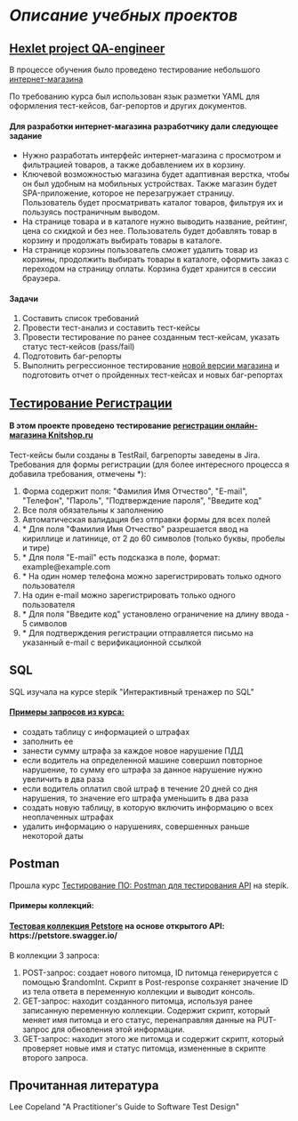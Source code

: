 <h1><i>Описание учебных проектов</i></h1>
<h2> <a href="https://github.com/GFyuliya/Portfolio/tree/main/Hexlet%20project%20QA-engineer">Hexlet project QA-engineer</a></h2>
<p>В процессе обучения было проведено тестирование небольшого <a href="https://hexlet-products-store.vercel.app/"> интернет-магазина</a> </p>
<p>По требованию курса был использован язык разметки YAML для оформления тест-кейсов, баг-репортов и других документов.</p>
<h4>Для разработки интернет-магазина разработчику дали следующее задание</h4>
<ul>
  <li>Нужно разработать интерфейс интернет-магазина с просмотром и фильтрацией товаров, а также добавлением их в корзину.</li>
  <li>Ключевой возможностью магазина будет адаптивная верстка, чтобы он был удобным на мобильных устройствах. Также магазин будет SPA-приложение, которое не перезагружает страницу. Пользователь будет просматривать каталог товаров, фильтруя их и пользуясь постраничным выводом.</li>
  <li>На странице товара и в каталоге нужно выводить название, рейтинг, цена со скидкой и без нее. Пользователь будет добавлять товар в корзину и продолжать выбирать товары в каталоге.</li>
  <li>На странице корзины пользователь cможет удалить товар из корзины, продолжить выбирать товары в каталоге, оформить заказ с переходом на страницу оплаты. Корзина будет хранится в сессии браузера.</li>
</ul>

<h4>Задачи</h4>
<ol>
  <li>Составить список требований</li>
  <li>Провести тест-анализ и составить тест-кейсы</li>
  <li>Провести тестирование по ранее созданным тест-кейсам, указать статус тест-кейсов (pass/fail)</li>
  <li>Подготовить баг-репорты</li>
  <li>Выполнить регрессионное тестирование <a href="https://products-store-git-v2bugfixes-hexlet-components.vercel.app/">новой версии магазина</a> и подготовить отчет о пройденных тест-кейсах и новых баг-репортах</li>
</ol>


<h2> <a href="https://github.com/GFyuliya/Portfolio/tree/main/Тестирование%20Регистрации">Тестирование Регистрации</a></h2>
<h4>В этом проекте проведено тестирование <a href="https://www.knitshop.ru/auth/registration/"> регистрации онлайн-магазина Knitshop.ru</a></h4>
Тест-кейсы были созданы в TestRail, багрепорты заведены в Jira.
Требования для формы регистрации (для более интересного процесса я добавила требования, отмечены *):
<ol>
  <li> Форма содержит поля: "Фамилия Имя Отчество", "E-mail", "Телефон", "Пароль", "Подтверждение пароля", "Введите код" </li>
  <li> Все поля обязательны к заполнению</li>
  <li> Автоматическая валидация без отправки формы для всех полей </li>
  <li> * Для поля "Фамилия Имя Отчество" разрешается ввод на кириллице и латинице, от 2 до 60 символов (только буквы, пробелы и тире)</li>
  <li> * Для поля "E-mail" есть подсказка в поле, формат: example@example.com</li>
  <li> * На один номер телефона можно зарегистрировать только одного пользователя</li>
  <li> На один e-mail можно зарегистрировать только одного пользователя</li>
  <li> * Для поля "Введите код" установлено ограничение на длину ввода - 5 символов</li>
  <li> * Для подтверждения регистрации отправляется письмо на указанный e-mail с верификационной ссылкой</li>
</ol>


<h2>SQL</h2> 
<p>SQL изучала на курсе stepik "Интерактивный тренажер по SQL"</p>
<h4><a href="https://docs.google.com/document/d/1uVg0LDDAtBPEYGPm2wuipQD_06FVpXbXzoeTg1n-Mc0/edit?usp=sharing">Примеры запросов из курса:</a></h4>
<ul>
  <li>создать таблицу с информацией о штрафах</li>
  <li>заполнить ее</li>
  <li>занести сумму штрафа за каждое новое нарушение ПДД</li>
  <li>если водитель на определенной машине совершил повторное нарушение, то сумму его штрафа за данное нарушение нужно увеличить в два раза</li>
  <li>если водитель оплатил свой штраф в течение 20 дней со дня нарушения, то значение его штрафа уменьшить в два раза</li>
  <li>создать новую таблицу,  в которую включить информацию о всех неоплаченных штрафах</li>
  <li>удалить  информацию о нарушениях, совершенных раньше некоторой даты</li>
</ul>


<h2>Postman</h2>
Прошла курс <a href="https://stepik.org/certificate/516cba23723a7da5d722a944edcd7f9062dc92d2.pdf">Тестирование ПО: Postman для тестирования API</a> на stepik.
<h4>Примеры коллекций:</h4>
<h4><a href="https://www.postman.com/supply-saganist-93656328/workspace/test-workspace/collection/33374106-a0dc3ee5-a2f2-4de8-b2d1-e8847fc236c2?action=share&creator=33374106">Тестовая коллекция Petstore</a> на основе открытого API: https://petstore.swagger.io/</h4>
В коллекции 3 запроса:
<ol>
  <li>POST-запрос: создает нового питомца, ID питомца генерируется с помощью $randomInt. Скрипт в Post-response сохраняет значение ID из тела ответа в переменную коллекции и выводит консоль.</li>
  <li>GET-запрос: находит созданного питомца, используя ранее записанную переменную коллекции. Содержит скрипт, который меняет имя питомца и его статус, перенаправляя данные на PUT-запрос для обновления этой информации.</li>
  <li>GET-запрос: находит этого же питомца и содержит скрипт, который проверяет новые имя и статус питомца, измененные в скрипте второго запроса.</li>
</ol>


<h2>Прочитанная литература</h2>
Lee Copeland "A Practitioner's Guide to Software Test Design"
